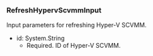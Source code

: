 ### RefreshHypervScvmmInput
Input parameters for refreshing Hyper-V SCVMM.

- id: System.String
  - Required. ID of Hyper-V SCVMM.
